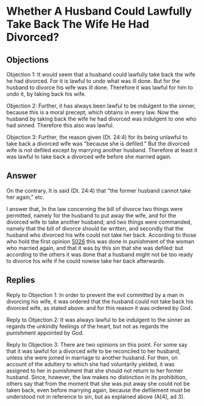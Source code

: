 # Whether A Husband Could Lawfully Take Back The Wife He Had Divorced?

## Objections

Objection 1: It would seem that a husband could lawfully take back the wife he had divorced. For it is lawful to undo what was ill done. But for the husband to divorce his wife was ill done. Therefore it was lawful for him to undo it, by taking back his wife.

Objection 2: Further, it has always been lawful to be indulgent to the sinner, because this is a moral precept, which obtains in every law. Now the husband by taking back the wife he had divorced was indulgent to one who had sinned. Therefore this also was lawful.

Objection 3: Further, the reason given (Dt. 24:4) for its being unlawful to take back a divorced wife was "because she is defiled." But the divorced wife is not defiled except by marrying another husband. Therefore at least it was lawful to take back a divorced wife before she married again.

## Answer

On the contrary, It is said (Dt. 24:4) that "the former husband cannot take her again," etc.

I answer that, In the law concerning the bill of divorce two things were permitted, namely for the husband to put away the wife, and for the divorced wife to take another husband; and two things were commanded, namely that the bill of divorce should be written, and secondly that the husband who divorced his wife could not take her back. According to those who hold the first opinion [5026](A[3]) this was done in punishment of the woman who married again, and that it was by this sin that she was defiled: but according to the others it was done that a husband might not be too ready to divorce his wife if he could nowise take her back afterwards.

## Replies

Reply to Objection 1: In order to prevent the evil committed by a man in divorcing his wife, it was ordered that the husband could not take back his divorced wife, as stated above: and for this reason it was ordered by God.

Reply to Objection 2: It was always lawful to be indulgent to the sinner as regards the unkindly feelings of the heart, but not as regards the punishment appointed by God.

Reply to Objection 3: There are two opinions on this point. For some say that it was lawful for a divorced wife to be reconciled to her husband, unless she were joined in marriage to another husband. For then, on account of the adultery to which she had voluntarily yielded, it was assigned to her in punishment that she should not return to her former husband. Since, however, the law makes no distinction in its prohibition, others say that from the moment that she was put away she could not be taken back, even before marrying again, because the defilement must be understood not in reference to sin, but as explained above (A[4], ad 3).